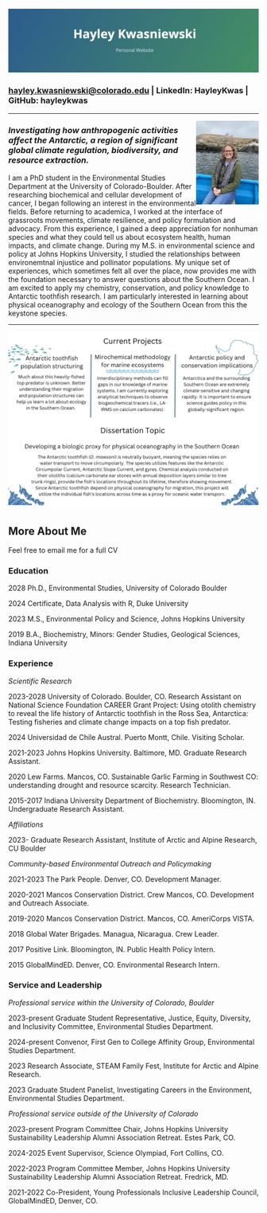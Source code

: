 ![](6FE08CE8-3135-4D25-A3C0-CBEA6C7C7113_1_201_a.jpeg)
  
### hayley.kwasniewski@colorado.edu | LinkedIn: HayleyKwas | GitHub: hayleykwas

***

<img
  src="IMG_0573.jpeg"
  width="25%"
  align="right">

### *Investigating how anthropogenic activities affect the Antarctic, a region of significant global climate regulation, biodiversity, and resource extraction.*
  
I am a PhD student in the Environmental Studies Department at the University of Colorado-Boulder. After researching biochemical and cellular development of cancer, I began following an interest in the environmental fields. Before returning to academica, I worked at the interface of grassroots movements, climate resilience, and policy formulation and advocacy. From this experience, I gained a deep appreciation for nonhuman species and what they could tell us about ecosystem health, human impacts, and climate change. During my M.S. in environmental science and policy at Johns Hopkins University, I studied the relationships between environemtnal injustice and pollinator populations. My unique set of experiences, which sometimes felt all over the place, now provides me with the foundation necessary to answer questions about the Southern Ocean. I am excited to apply my chemistry, conservation, and policy knowledge to Antarctic toothfish research. I am particularly interested in learning about physical oceanography and ecology of the Southern Ocean from this the keystone species.

***

![](3BDC4D12-B271-4CC9-BC31-D47BF01CD82D.jpeg)

## More About Me
Feel free to email me for a full CV

### Education
2028		Ph.D., Environmental Studies, University of Colorado Boulder

2024		Certificate, Data Analysis with R, Duke University

2023		M.S., Environmental Policy and Science, Johns Hopkins University

2019		B.A., Biochemistry, Minors: Gender Studies, Geological Sciences, Indiana University

### Experience
*Scientific Research*

2023-2028	   University of Colorado. Boulder, CO. Research Assistant on National Science Foundation CAREER Grant Project: Using otolith chemistry to reveal the life history of Antarctic toothfish in the Ross Sea, Antarctica: Testing fisheries and climate change impacts on a top fish predator. 

2024	       Universidad de Chile Austral. Puerto Montt, Chile. Visiting Scholar.

2021-2023    Johns Hopkins University. Baltimore, MD. Graduate Research Assistant. 

2020	       Lew Farms. Mancos, CO. Sustainable Garlic Farming in Southwest CO: understanding drought and resource scarcity. Research Technician.

2015-2017	   Indiana University Department of Biochemistry. Bloomington, IN. Undergraduate Research Assistant.

*Affiliations*

2023-	       Graduate Research Assistant, Institute of Arctic and Alpine Research, CU Boulder

*Community-based Environmental Outreach and Policymaking*

2021-2023	   The Park People. Denver, CO. Development Manager.

2020-2021	   Mancos Conservation District. Crew Mancos, CO. Development and Outreach Associate.

2019-2020	   Mancos Conservation District. Mancos, CO. AmeriCorps VISTA.

2018		     Global Water Brigades. Managua, Nicaragua. Crew Leader. 

2017	       Positive Link. Bloomington, IN. Public Health Policy Intern.

2015	       GlobalMindED. Denver, CO. Environmental Research Intern.

### Service and Leadership

*Professional service within the University of Colorado, Boulder*

2023-present	Graduate Student Representative, Justice, Equity, Diversity, and Inclusivity Committee, Environmental Studies Department.

2024-present	Convenor, First Gen to College Affinity Group, Environmental Studies Department.

2023		      Research Associate, STEAM Family Fest, Institute for Arctic and Alpine Research.

2023	Graduate Student Panelist, Investigating Careers in the Environment, Environmental Studies Department.

*Professional service outside of the University of Colorado*

2023-present	Program Committee Chair, Johns Hopkins University Sustainability Leadership Alumni 			Association Retreat. Estes Park, CO.

2024-2025	Event Supervisor, Science Olympiad, Fort Collins, CO.

2022-2023	Program Committee Member, Johns Hopkins University Sustainability Leadership 			Alumni Association Retreat. Fredrick, MD.

2021-2022	Co-President, Young Professionals Inclusive Leadership Council, GlobalMindED, Denver, CO.


